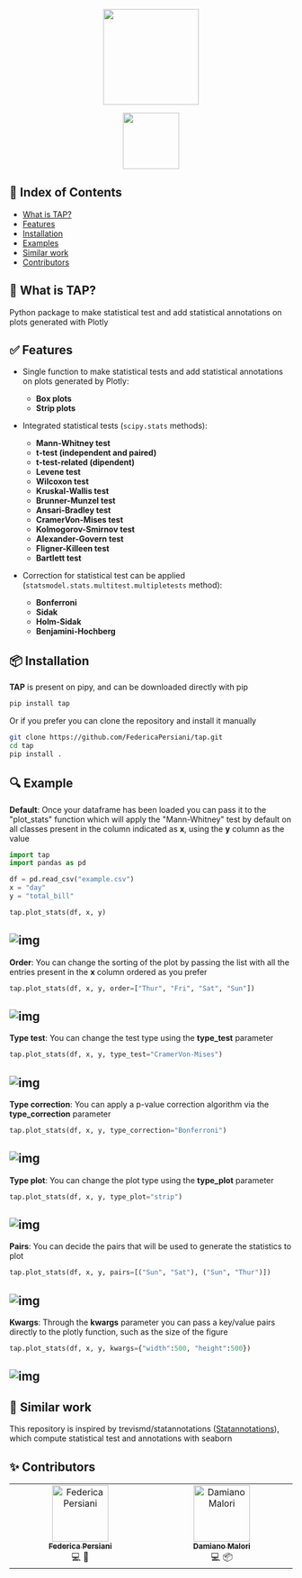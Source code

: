 <p align="center">
  <img src="images/TAP.png" height=170>
</p>
<p align="center">
  <img src="images/TAP_text.png" height=100>
</p>

## 🚩 Index of Contents
- [What is TAP?](#what-is-tap)
- [Features](#features)
- [Installation](#installation)
- [Examples](#example)
- [Similar work](#similar-work)
- [Contributors](#contributors)

## 📌 What is TAP?

Python package to make statistical test and add statistical
annotations on plots generated with Plotly


## ✅ Features

- Single function to make statistical tests and add statistical annotations on plots
  generated by Plotly:
    - **Box plots**
    - **Strip plots**

- Integrated statistical tests (`scipy.stats` methods):
    - **Mann-Whitney test**
    - **t-test (independent and paired)**
    - **t-test-related (dipendent)**
    - **Levene test**
    - **Wilcoxon test**
    - **Kruskal-Wallis test**
    - **Brunner-Munzel test**
    - **Ansari-Bradley test**
    - **CramerVon-Mises test**
    - **Kolmogorov-Smirnov test**
    - **Alexander-Govern test**
    - **Fligner-Killeen test**
    - **Bartlett test**

- Correction for statistical test can be applied (`statsmodel.stats.multitest.multipletests` method):
    - **Bonferroni**
    - **Sidak**
    - **Holm-Sidak**
    - **Benjamini-Hochberg**


## 📦 Installation
**TAP** is present on pipy, and can be downloaded directly with pip
```bash
pip install tap
```
Or if you prefer you can clone the repository and install it manually
```bash
git clone https://github.com/FedericaPersiani/tap.git
cd tap
pip install .
```

## 🔍 Example
**Default**: Once your dataframe has been loaded you can pass it to the "plot_stats" function which will apply the "Mann-Whitney" test by default on all classes present in the column indicated as **x**, using the **y** column as the value
```python
import tap
import pandas as pd

df = pd.read_csv("example.csv")
x = "day"
y = "total_bill"

tap.plot_stats(df, x, y)
```
![img](images/example_default.png)
---
**Order**: You can change the sorting of the plot by passing the list with all the entries present in the **x** column ordered as you prefer
```python
tap.plot_stats(df, x, y, order=["Thur", "Fri", "Sat", "Sun"])
```
![img](images/example_order.png)
---
**Type test**: You can change the test type using the **type_test** parameter
```python
tap.plot_stats(df, x, y, type_test="CramerVon-Mises")
```
![img](images/example_test.png)
---
**Type correction**: You can apply a p-value correction algorithm via the **type_correction** parameter
```python
tap.plot_stats(df, x, y, type_correction="Bonferroni")
```
![img](images/example_correction.png)
---
**Type plot**: You can change the plot type using the **type_plot** parameter
```python
tap.plot_stats(df, x, y, type_plot="strip")
```
![img](images/example_plot.png)
---
**Pairs**: You can decide the pairs that will be used to generate the statistics to plot
```python
tap.plot_stats(df, x, y, pairs=[("Sun", "Sat"), ("Sun", "Thur")])
```
![img](images/example_pairs.png)
---
**Kwargs**: Through the **kwargs** parameter you can pass a key/value pairs directly to the plotly function, such as the size of the figure
```python
tap.plot_stats(df, x, y, kwargs={"width":500, "height":500})
```
![img](images/example_kwargs.png)
---


## 📝 Similar work
This repository is inspired by trevismd/statannotations ([Statannotations](https://github.com/trevismd/statannotations)), which compute statistical test and annotations with seaborn

## ✨ Contributors
<table align="center">
  <tbody>
    <tr>
      <!-- FEDERICA PERSIANI -->
      <td align="center" valign="top" width="14.28%">
        <a href="https://github.com/FedericaPersiani">
          <img src="https://avatars.githubusercontent.com/u/101985116?v=3?s=100" width="100px;" alt="Federica Persiani"/>
          <br />
          <sub>
            <b>Federica Persiani</b>
          </sub>
        </a>
        <br />
        <a title="Code">💻</a>
        <a title="Research">🔬</a>
      </td>
      <!-- DAMIANO MALORI -->
      <td align="center" valign="top" width="14.28%">
        <a href="https://github.com/demian2435">
          <img src="https://avatars.githubusercontent.com/u/28110775?v=3?s=100" width="100px;" alt="Damiano Malori"/>
          <br />
          <sub>
            <b>Damiano Malori</b>
          </sub>
        </a>
        <br />
        <a title="Code">💻</a>
        <a title="Packaging">📦</a>
      </td>
      <!-- END -->
    </tr>
  </tbody>
</table>

